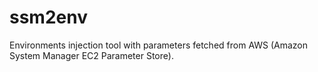# ssm2env
Environments injection tool with parameters fetched from AWS (Amazon System Manager EC2 Parameter Store).
